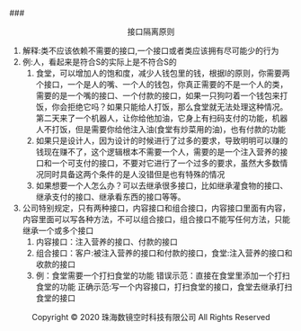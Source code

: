 ###<center>接口隔离原则</center>
1. 解释:类不应该依赖不需要的接口,一个接口或者类应该拥有尽可能少的行为
2. 例:人，看起来是符合S的实际上是不符合S的
    1. 食堂，可以增加人的饱和度，减少人钱包里的钱，根据I的原则，你需要两个接口，一个是人的嘴、一个人的钱包，你真正需要的不是一个人的类，需要的是一个嘴的接口、一个付款的接口，如果一只狗叼着一个钱包来打饭，你会拒绝它吗？如果只能给人打饭，那么食堂就无法处理这种情况。第二天来了一个机器人，让你给他加油，它身上有扫码支付的功能，机器人不打饭，但是需要你给他注入油(食堂有炒菜用的油)，也有付款的功能
    2. 如果只是设计人，因为设计的时候进行了过多的要求，导致明明可以赚的钱现在赚不了，这个逻辑根本不需要一个人，需要的是一个注入营养的接口和一个可支付的接口，不要对它进行了一个过多的要求，虽然大多数情况同时具备这两个条件的是人没错但是也有特殊的情况
    3. 如果想要一个人怎么办？可以去继承很多接口，比如继承灌食物的接口、继承支付的接口、继承看东西的接口等等。
3. 公司特别规定，只有两种接口，内容接口和组合接口，内容接口里面有内容，内容里面可以写各种方法，不可以组合接口，组合接口不能写任何方法，只能继承一个或多个接口
    1. 内容接口：注入营养的接口、付款的接口
    2. 组合接口：客户:被注入营养的接口和付款的接口，食堂:注入营养的接口和收款的接口
    3. 例：食堂需要一个打扫食堂的功能
    错误示范：直接在食堂里添加一个打扫食堂的功能
    正确示范:写一个内容接口，打扫食堂的接口，食堂去继承打扫食堂的接口
<center> Copyright © 2020 珠海数镜空时科技有限公司 All Rights Reserved</center>